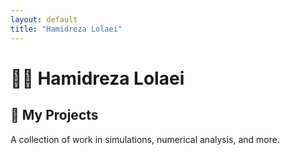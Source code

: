 ```yaml
---
layout: default
title: "Hamidreza Lolaei"
---
```


# 👨‍💻 Hamidreza Lolaei

## 🚀 My Projects

A collection of work in simulations, numerical analysis, and more.


